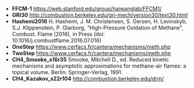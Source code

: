 
+ **FFCM-1** https://web.stanford.edu/group/haiwanglab/FFCM1/
+ **GRI30** http://combustion.berkeley.edu/gri-mech/version30/text30.html
+ **Hashemi2016** H. Hashemi, J. M. Christensen, S. Gersen, H. Levinskyb, S.J. Klippenstein, P. Glarborg, "High-Pressure Oxidation of Methane", Combust. Flame (2016), in Press (doi: 10.1016/j.combustflame.2016.07.016)
+ **OneStep** https://www.cerfacs.fr/cantera/mechanisms/meth.php
+ **TwoStep** https://www.cerfacs.fr/cantera/mechanisms/meth.php
+ **CH4_Smooke_s16r35** Smooke, Mitchell D., ed. Reduced kinetic mechanisms and asymptotic approximations for methane-air flames: a topical volume. Berlin: Springer-Verlag, 1991.
+ **CH4_Kazakov_s22r104** http://combustion.berkeley.edu/drm/